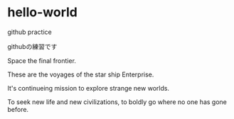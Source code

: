# hello-world
github practice

githubの練習です

Space the final frontier.

These are the voyages of the star ship Enterprise.

It's continueing mission to explore strange new worlds.

To seek new life and new civilizations, to boldly go where no one has gone before.
